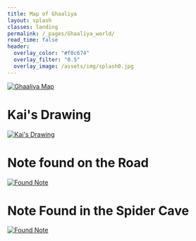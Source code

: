 ```yaml
---
title: Map of Ghaaliya
layout: splash
classes: landing
permalink: /_pages/Ghaaliya_world/
read_time: false
header:
  overlay_color: "#f0c674"
  overlay_filter: "0.5"
  overlay_image: /assets/img/splash0.jpg
---
```


[![Ghaaliya Map](\DrunkardsNDimwits\assets\img\Ghaaliya.png)](\DrunkardsNDimwits\assets\img\Ghaaliya.png)

# Kai's Drawing

[![Kai's Drawing](\DrunkardsNDimwits\assets\img\Kai_Drawing.png)](\DrunkardsNDimwits\assets\img\Kai_Drawing.png)
# Note found on the Road

[![Found Note](\DrunkardsNDimwits\assets\img\Note_Road.png)](\DrunkardsNDimwits\assets\img\Note_Road.png)

# Note Found in the Spider Cave

[![Found Note](\DrunkardsNDimwits\assets\img\Note_Cave.png)](\DrunkardsNDimwits\assets\img\Note_Cave.png)
